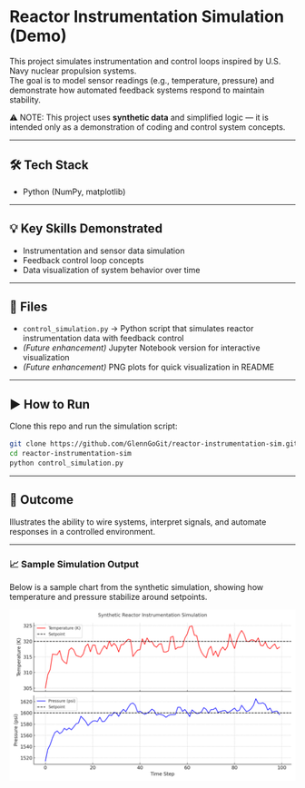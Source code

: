 # Reactor Instrumentation Simulation (Demo)

This project simulates instrumentation and control loops inspired by U.S. Navy nuclear propulsion systems.  
The goal is to model sensor readings (e.g., temperature, pressure) and demonstrate how automated feedback systems respond to maintain stability.  

⚠️ NOTE: This project uses **synthetic data** and simplified logic — it is intended only as a demonstration of coding and control system concepts.  

---

## 🛠 Tech Stack
- Python (NumPy, matplotlib)  

---

## 💡 Key Skills Demonstrated
- Instrumentation and sensor data simulation  
- Feedback control loop concepts  
- Data visualization of system behavior over time  

---

## 📂 Files
- `control_simulation.py` → Python script that simulates reactor instrumentation data with feedback control  
- *(Future enhancement)* Jupyter Notebook version for interactive visualization  
- *(Future enhancement)* PNG plots for quick visualization in README  

---

## ▶️ How to Run
Clone this repo and run the simulation script:

```bash
git clone https://github.com/GlennGoGit/reactor-instrumentation-sim.git
cd reactor-instrumentation-sim
python control_simulation.py
```

---
## 🚀 Outcome
Illustrates the ability to wire systems, interpret signals, and automate responses in a controlled environment.

---
### 📈 Sample Simulation Output
Below is a sample chart from the synthetic simulation, showing how temperature and pressure stabilize around setpoints.

![Simulation Output](simulation_output.png)

